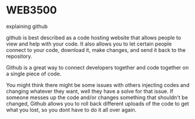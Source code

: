 # WEB3500
explaining github

github is best described as a code hosting website that allows people to view and help with your code. It also allows you to let certain people connect to your code, download it, make changes, and send it back to the repository.

Github is a great way to connect developers together and code together on a single piece of code.

You might think there might be some issues with others injecting codes and changing whatever they want, well they have a solve for that issue. If someone messes up the code and/or changes something that shouldn't be changed, Github allows you to roll back different uploads of the code to get what you lost, so you dont have to do it all over again. 
